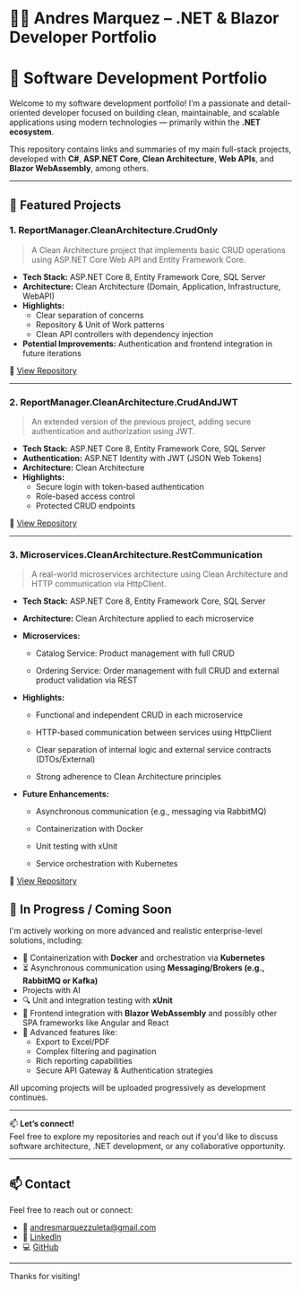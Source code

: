 # 🧑‍💻 Andres Marquez – .NET & Blazor Developer Portfolio

# 🧠 Software Development Portfolio

Welcome to my software development portfolio! I’m a passionate and detail-oriented developer focused on building clean, maintainable, and scalable applications using modern technologies — primarily within the **.NET ecosystem**.

This repository contains links and summaries of my main full-stack projects, developed with **C#**, **ASP.NET Core**, **Clean Architecture**, **Web APIs**, and **Blazor WebAssembly**, among others.

---

## 📁 Featured Projects

### 1. ReportManager.CleanArchitecture.CrudOnly

> A Clean Architecture project that implements basic CRUD operations using ASP.NET Core Web API and Entity Framework Core.

- **Tech Stack:** ASP.NET Core 8, Entity Framework Core, SQL Server  
- **Architecture:** Clean Architecture (Domain, Application, Infrastructure, WebAPI)  
- **Highlights:**  
  - Clear separation of concerns  
  - Repository & Unit of Work patterns  
  - Clean API controllers with dependency injection  
- **Potential Improvements:** Authentication and frontend integration in future iterations

🔗 [View Repository](https://github.com/andresmarz/ReportManager.CleanArchitecture.CrudOnly)

---

### 2. ReportManager.CleanArchitecture.CrudAndJWT

> An extended version of the previous project, adding secure authentication and authorization using JWT.

- **Tech Stack:** ASP.NET Core 8, Entity Framework Core, SQL Server  
- **Authentication:** ASP.NET Identity with JWT (JSON Web Tokens)  
- **Architecture:** Clean Architecture  
- **Highlights:**  
  - Secure login with token-based authentication  
  - Role-based access control  
  - Protected CRUD endpoints  

🔗 [View Repository](https://github.com/andresmarz/ReportManager.CleanArchitecture.CrudAndJWT)

---

### 3. Microservices.CleanArchitecture.RestCommunication
> A real-world microservices architecture using Clean Architecture and HTTP communication via HttpClient.

- **Tech Stack:** ASP.NET Core 8, Entity Framework Core, SQL Server

- **Architecture:** Clean Architecture applied to each microservice

- **Microservices:**

  - Catalog Service: Product management with full CRUD

  - Ordering Service: Order management with full CRUD and external product validation via REST

- **Highlights:**

  - Functional and independent CRUD in each microservice

  - HTTP-based communication between services using HttpClient

  - Clear separation of internal logic and external service contracts (DTOs/External)

  - Strong adherence to Clean Architecture principles

- **Future Enhancements:**

  - Asynchronous communication (e.g., messaging via RabbitMQ)

  - Containerization with Docker

  - Unit testing with xUnit

  - Service orchestration with Kubernetes

🔗 [View Repository](https://github.com/andresmarz/MicroservicesApp)



## 🔧 In Progress / Coming Soon

I'm actively working on more advanced and realistic enterprise-level solutions, including:

- 🐳 Containerization with **Docker** and orchestration via **Kubernetes**
- ⏳ Asynchronous communication using **Messaging/Brokers (e.g., RabbitMQ or Kafka)**
- Projects with AI
- 🔍 Unit and integration testing with **xUnit**
- 🎨 Frontend integration with **Blazor WebAssembly** and possibly other SPA frameworks like Angular and React
- 📄 Advanced features like:
  - Export to Excel/PDF
  - Complex filtering and pagination
  - Rich reporting capabilities
  - Secure API Gateway & Authentication strategies

All upcoming projects will be uploaded progressively as development continues.

---

📫 **Let’s connect!**  
Feel free to explore my repositories and reach out if you'd like to discuss software architecture, .NET development, or any collaborative opportunity.

---

## 📫 Contact

Feel free to reach out or connect:

- 📧 andresmarquezzuleta@gmail.com  
- 💼 [LinkedIn](https://www.linkedin.com/in/gustavomarquezzuleta/)  
- 💻 [GitHub](https://github.com/andresmarz)

---

Thanks for visiting!
